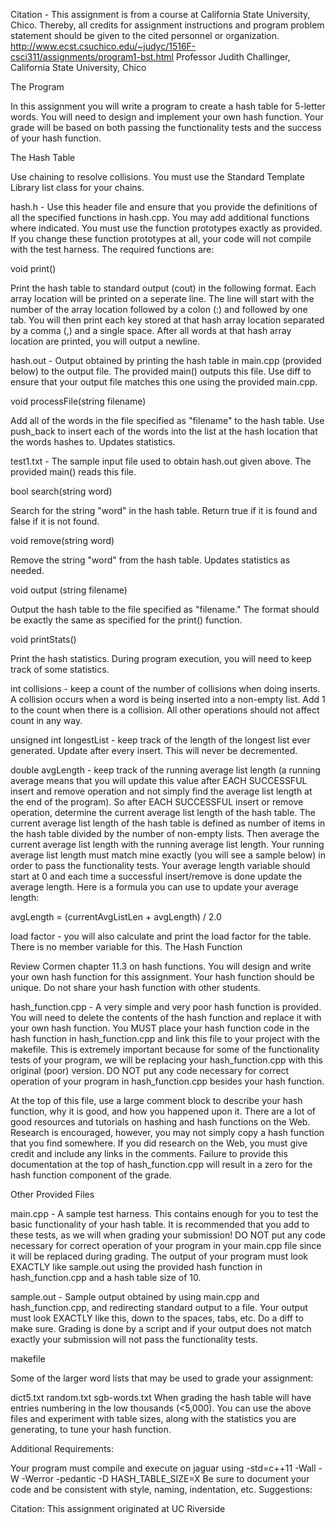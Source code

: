 Citation - This assignment is from a course at California State University, Chico. Thereby, all credits for assignment instructions and program problem statement should be given to the cited personnel or organization. http://www.ecst.csuchico.edu/~judyc/1516F-csci311/assignments/program1-bst.html Professor Judith Challinger, California State University, Chico

The Program

In this assignment you will write a program to create a hash table for 5-letter words. You will need to design and implement your own hash function. Your grade will be based on both passing the functionality tests and the success of your hash function.


The Hash Table

Use chaining to resolve collisions. You must use the Standard Template Library list class for your chains.

hash.h - Use this header file and ensure that you provide the definitions of all the specified functions in hash.cpp. You may add additional functions where indicated. You must use the function prototypes exactly as provided. If you change these function prototypes at all, your code will not compile with the test harness. The required functions are:

void print()

Print the hash table to standard output (cout) in the following format. Each array location will be printed on a seperate line. The line will start with the number of the array location followed by a colon (:) and followed by one tab. You will then print each key stored at that hash array location separated by a comma (,) and a single space. After all words at that hash array location are printed, you will output a newline. 

hash.out - Output obtained by printing the hash table in main.cpp (provided below) to the output file. The provided main() outputs this file. Use diff to ensure that your output file matches this one using the provided main.cpp. 

void processFile(string filename)

Add all of the words in the file specified as "filename" to the hash table. Use push_back to insert each of the words into the list at the hash location that the words hashes to. Updates statistics.

test1.txt - The sample input file used to obtain hash.out given above. The provided main() reads this file. 

bool search(string word)

Search for the string "word" in the hash table. Return true if it is found and false if it is not found.

void remove(string word)

Remove the string "word" from the hash table. Updates statistics as needed. 

void output (string filename)

Output the hash table to the file specified as "filename." The format should be exactly the same as specified for the print() function.

void printStats()

Print the hash statistics. During program execution, you will need to keep track of some statistics.

int collisions - keep a count of the number of collisions when doing inserts. A collision occurs when a word is being inserted into a non-empty list. Add 1 to the count when there is a collision. All other operations should not affect count in any way.

unsigned int longestList - keep track of the length of the longest list ever generated. Update after every insert. This will never be decremented. 

double avgLength - keep track of the running average list length (a running average means that you will update this value after EACH SUCCESSFUL insert and remove operation and not simply find the average list length at the end of the program). So after EACH SUCCESSFUL insert or remove operation, determine the current average list length of the hash table. The current average list length of the hash table is defined as number of items in the hash table divided by the number of non-empty lists. Then average the current average list length with the running average list length. Your running average list length must match mine exactly (you will see a sample below) in order to pass the functionality tests. Your average length variable should start at 0 and each time a successful insert/remove is done update the average length. Here is a formula you can use to update your average length: 

avgLength = (currentAvgListLen + avgLength) / 2.0 

load factor - you will also calculate and print the load factor for the table. There is no member variable for this.
The Hash Function

Review Cormen chapter 11.3 on hash functions. You will design and write your own hash function for this assignment. Your hash function should be unique. Do not share your hash function with other students.

hash_function.cpp - A very simple and very poor hash function is provided. You will need to delete the contents of the hash function and replace it with your own hash function. You MUST place your hash function code in the hash function in hash_function.cpp and link this file to your project with the makefile. This is extremely important because for some of the functionality tests of your program, we will be replacing your hash_function.cpp with this original (poor) version. DO NOT put any code necessary for correct operation of your program in hash_function.cpp besides your hash function. 

At the top of this file, use a large comment block to describe your hash function, why it is good, and how you happened upon it. There are a lot of good resources and tutorials on hashing and hash functions on the Web. Research is encouraged, however, you may not simply copy a hash function that you find somewhere. If you did research on the Web, you must give credit and include any links in the comments. Failure to provide this documentation at the top of hash_function.cpp will result in a zero for the hash function component of the grade.

Other Provided Files

main.cpp - A sample test harness. This contains enough for you to test the basic functionality of your hash table. It is recommended that you add to these tests, as we will when grading your submission! DO NOT put any code necessary for correct operation of your program in your main.cpp file since it will be replaced during grading. The output of your program must look EXACTLY like sample.out using the provided hash function in hash_function.cpp and a hash table size of 10.

sample.out - Sample output obtained by using main.cpp and hash_function.cpp, and redirecting standard output to a file. Your output must look EXACTLY like this, down to the spaces, tabs, etc. Do a diff to make sure. Grading is done by a script and if your output does not match exactly your submission will not pass the functionality tests.

makefile

Some of the larger word lists that may be used to grade your assignment:

dict5.txt
random.txt
sgb-words.txt
When grading the hash table will have entries numbering in the low thousands (<5,000). You can use the above files and experiment with table sizes, along with the statistics you are generating, to tune your hash function.

Additional Requirements:

Your program must compile and execute on jaguar using -std=c++11 -Wall -W -Werror -pedantic -D HASH_TABLE_SIZE=X
Be sure to document your code and be consistent with style, naming, indentation, etc.
Suggestions:


Citation: This assignment originated at UC Riverside
